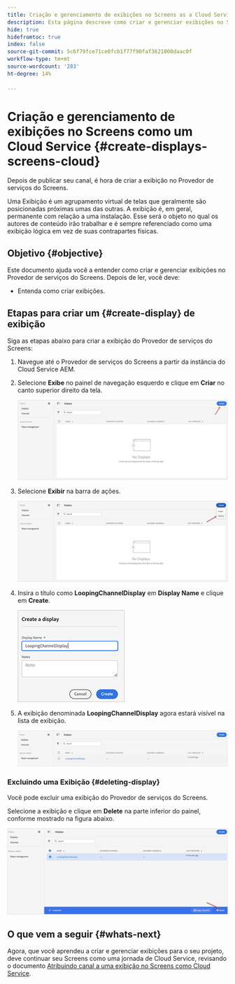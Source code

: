 ```yaml
---
title: Criação e gerenciamento de exibições no Screens as a Cloud Service
description: Esta página descreve como criar e gerenciar exibições no Screens as a Cloud Service.
hide: true
hidefromtoc: true
index: false
source-git-commit: 5c6f79fce71ce0fcb1f77f90faf3621000daac0f
workflow-type: tm+mt
source-wordcount: '283'
ht-degree: 14%

---
```



# Criação e gerenciamento de exibições no Screens como um Cloud Service {#create-displays-screens-cloud}

Depois de publicar seu canal, é hora de criar a exibição no Provedor de serviços do Screens.

Uma Exibição é um agrupamento virtual de telas que geralmente são posicionadas próximas umas das outras. A exibição é, em geral, permanente com relação a uma instalação. Esse será o objeto no qual os autores de conteúdo irão trabalhar e é sempre referenciado como uma exibição lógica em vez de suas contrapartes físicas.

## Objetivo {#objective}

Este documento ajuda você a entender como criar e gerenciar exibições no Provedor de serviços do Screens. Depois de ler, você deve:

* Entenda como criar exibições.

## Etapas para criar um {#create-display} de exibição

Siga as etapas abaixo para criar a exibição do Provedor de serviços do Screens:

1. Navegue até o Provedor de serviços do Screens a partir da instância do Cloud Service AEM.
1. Selecione **Exibe** no painel de navegação esquerdo e clique em **Criar** no canto superior direito da tela.

   ![imagem](/help/screens-cloud/assets/display/disp-1.png)

1. Selecione **Exibir** na barra de ações.

   ![imagem](/help/screens-cloud/assets/display/disp-2.png)

1. Insira o título como **LoopingChannelDisplay** em **Display Name** e clique em **Create**.

   ![imagem](/help/screens-cloud/assets/display/disp3.png)

1. A exibição denominada **LoopingChannelDisplay** agora estará visível na lista de exibição.

   ![imagem](/help/screens-cloud/assets/display/disp-4.png)

### Excluindo uma Exibição {#deleting-display}

Você pode excluir uma exibição do Provedor de serviços do Screens.

Selecione a exibição e clique em **Delete** na parte inferior do painel, conforme mostrado na figura abaixo.

![imagem](/help/screens-cloud/assets/display/disp-5.png)

## O que vem a seguir {#whats-next}

Agora, que você aprendeu a criar e gerenciar exibições para o seu projeto, deve continuar seu Screens como uma jornada de Cloud Service, revisando o documento [Atribuindo canal a uma exibição no Screens como Cloud Service](/help/screens-cloud/creating-content/assigning-channels-to-display.md).